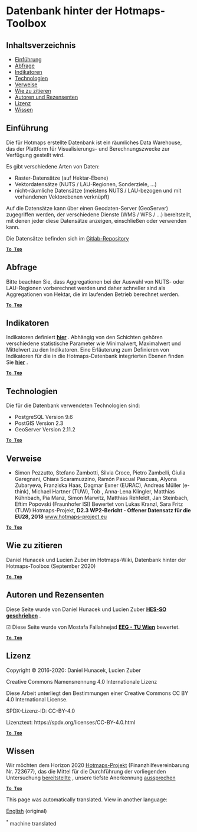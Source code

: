 <h1><a class="anchor" id="database-behind-the-hotmaps-toolbox" href="#database-behind-the-hotmaps-toolbox"><i class="fa fa-link"></i></a>Datenbank hinter der Hotmaps-Toolbox</h1><h2><a class="anchor" id="table-of-contents" href="#table-of-contents"><i class="fa fa-link"></i></a> Inhaltsverzeichnis</h2><ul><li> <a href="#introduction">Einführung</a></li><li> <a href="#query">Abfrage</a></li><li> <a href="#indicators">Indikatoren</a></li><li> <a href="#technologies">Technologien</a></li><li> <a href="#references">Verweise</a></li><li> <a href="#how-to-cite">Wie zu zitieren</a></li><li> <a href="#authors-and-reviewers">Autoren und Rezensenten</a></li><li> <a href="#license">Lizenz</a></li><li> <a href="#acknowledgement">Wissen</a></li></ul><h2><a class="anchor" id="introduction" href="#introduction"><i class="fa fa-link"></i></a> Einführung</h2><p> Die für Hotmaps erstellte Datenbank ist ein räumliches Data Warehouse, das der Plattform für Visualisierungs- und Berechnungszwecke zur Verfügung gestellt wird.</p><p> Es gibt verschiedene Arten von Daten:</p><ul><li> Raster-Datensätze (auf Hektar-Ebene)</li><li> Vektordatensätze (NUTS / LAU-Regionen, Sonderziele, ...)</li><li> nicht-räumliche Datensätze (meistens NUTS / LAU-bezogen und mit vorhandenen Vektorebenen verknüpft)</li></ul><p> Auf die Datensätze kann über einen Geodaten-Server (GeoServer) zugegriffen werden, der verschiedene Dienste (WMS / WFS / ...) bereitstellt, mit denen jeder diese Datensätze anzeigen, einschließen oder verwenden kann.</p><p> Die Datensätze befinden sich im <a href="https://gitlab.com/hotmaps">Gitlab-Repository</a></p><p> <a href="#table-of-contents"><strong><code>To Top</code></strong></a></p><h2><a class="anchor" id="query" href="#query"><i class="fa fa-link"></i></a> Abfrage</h2><p> Bitte beachten Sie, dass Aggregationen bei der Auswahl von NUTS- oder LAU-Regionen vorberechnet werden und daher schneller sind als Aggregationen von Hektar, die im laufenden Betrieb berechnet werden.</p><p> <a href="#table-of-contents"><strong><code>To Top</code></strong></a></p><h2><a class="anchor" id="indicators" href="#indicators"><i class="fa fa-link"></i></a> Indikatoren</h2><p> Indikatoren definiert <strong><a href="https://github.com/HotMaps/Hotmaps-toolbox-service/blob/develop/api/app/models/indicators.py">hier</a></strong> . Abhängig von den Schichten gehören verschiedene statistische Parameter wie Minimalwert, Maximalwert und Mittelwert zu den Indikatoren. Eine Erläuterung zum Definieren von Indikatoren für die in die Hotmaps-Datenbank integrierten Ebenen finden Sie <strong><a href="https://github.com/HotMaps/Hotmaps-toolbox-service/blob/develop/api/app/models/INDICATORS.md">hier</a></strong> .</p><p> <a href="#table-of-contents"><strong><code>To Top</code></strong></a></p><h2><a class="anchor" id="technologies" href="#technologies"><i class="fa fa-link"></i></a> Technologien</h2><p> Die für die Datenbank verwendeten Technologien sind:</p><ul><li> PostgreSQL Version 9.6</li><li> PostGIS Version 2.3</li><li> GeoServer Version 2.11.2</li></ul><p> <a href="#table-of-contents"><strong><code>To Top</code></strong></a></p><h2><a class="anchor" id="references" href="#references"><i class="fa fa-link"></i></a> Verweise</h2><ul><li> Simon Pezzutto, Stefano Zambotti, Silvia Croce, Pietro Zambelli, Giulia Garegnani, Chiara Scaramuzzino, Ramón Pascual Pascuas, Alyona Zubaryeva, Franziska Haas, Dagmar Exner (EURAC), Andreas Müller (e-think), Michael Hartner (TUW), Tob , Anna-Lena Klingler, Matthias Kühnbach, Pia Manz, Simon Marwitz, Matthias Rehfeldt, Jan Steinbach, Eftim Popovski (Fraunhofer ISI) Bewertet von Lukas Kranzl, Sara Fritz (TUW) Hotmaps-Projekt, <strong>D2.3 WP2-Bericht - Offener Datensatz für die EU28, 2018</strong> <a href="http://www.hotmaps-project.eu/wp-content/uploads/2018/05/D2.3-Hotmaps_FINAL-VERSION_for-upload.pdf">www.hotmaps-project.eu</a></li></ul><p> <a href="#table-of-contents"><strong><code>To Top</code></strong></a></p><h2><a class="anchor" id="how-to-cite" href="#how-to-cite"><i class="fa fa-link"></i></a> Wie zu zitieren</h2><p> Daniel Hunacek und Lucien Zuber im Hotmaps-Wiki, Datenbank hinter der Hotmaps-Toolbox (September 2020)</p><p> <a href="#table-of-contents"><strong><code>To Top</code></strong></a></p><h2><a class="anchor" id="authors-and-reviewers" href="#authors-and-reviewers"><i class="fa fa-link"></i></a> Autoren und Rezensenten</h2><p> Diese Seite wurde von Daniel Hunacek und Lucien Zuber <strong><a href="https://www.hevs.ch">HES-SO geschrieben</a></strong> .</p><p> ☑ Diese Seite wurde von Mostafa Fallahnejad <strong><a href="https://eeg.tuwien.ac.at/">EEG - TU Wien</a></strong> bewertet.</p><p> <a href="#table-of-contents"><strong><code>To Top</code></strong></a></p><h2><a class="anchor" id="license" href="#license"><i class="fa fa-link"></i></a> Lizenz</h2><p> Copyright © 2016-2020: Daniel Hunacek, Lucien Zuber</p><p> Creative Commons Namensnennung 4.0 Internationale Lizenz</p><p> Diese Arbeit unterliegt den Bestimmungen einer Creative Commons CC BY 4.0 International License.</p><p> SPDX-Lizenz-ID: CC-BY-4.0</p><p> Lizenztext: https://spdx.org/licenses/CC-BY-4.0.html</p><p> <a href="#table-of-contents"><strong><code>To Top</code></strong></a></p><h2><a class="anchor" id="acknowledgement" href="#acknowledgement"><i class="fa fa-link"></i></a> Wissen</h2><p> Wir möchten dem Horizon 2020 <a href="https://www.hotmaps-project.eu">Hotmaps-Projekt</a> (Finanzhilfevereinbarung Nr. 723677), das die Mittel für die Durchführung der vorliegenden Untersuchung <a href="https://www.hotmaps-project.eu">bereitstellte</a> , unsere tiefste Anerkennung <a href="https://www.hotmaps-project.eu">aussprechen</a></p><p> <a href="#table-of-contents"><strong><code>To Top</code></strong></a></p>


<!--- THIS IS A SUPER UNIQUE IDENTIFIER -->

This page was automatically translated. View in another language:

[English](../en/Database-behind-the-Hotmaps-toolbox) (original)  

<sup>\*</sup> machine translated
